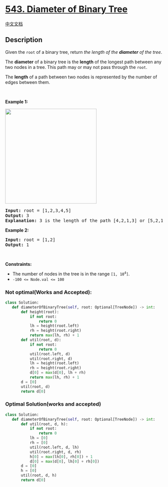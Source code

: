# [543. Diameter of Binary Tree](https://leetcode.com/problems/diameter-of-binary-tree)

[中文文档](/solution/0500-0599/0543.Diameter%20of%20Binary%20Tree/README.md)

## Description

<!-- description:start -->

<p>Given the <code>root</code> of a binary tree, return <em>the length of the <strong>diameter</strong> of the tree</em>.</p>

<p>The <strong>diameter</strong> of a binary tree is the <strong>length</strong> of the longest path between any two nodes in a tree. This path may or may not pass through the <code>root</code>.</p>

<p>The <strong>length</strong> of a path between two nodes is represented by the number of edges between them.</p>

<p>&nbsp;</p>
<p><strong class="example">Example 1:</strong></p>
<img alt="" src="https://fastly.jsdelivr.net/gh/doocs/leetcode@main/solution/0500-0599/0543.Diameter%20of%20Binary%20Tree/images/diamtree.jpg" style="width: 292px; height: 302px;" />
<pre>
<strong>Input:</strong> root = [1,2,3,4,5]
<strong>Output:</strong> 3
<strong>Explanation:</strong> 3 is the length of the path [4,2,1,3] or [5,2,1,3].
</pre>

<p><strong class="example">Example 2:</strong></p>

<pre>
<strong>Input:</strong> root = [1,2]
<strong>Output:</strong> 1
</pre>

<p>&nbsp;</p>
<p><strong>Constraints:</strong></p>

<ul>
	<li>The number of nodes in the tree is in the range <code>[1, 10<sup>4</sup>]</code>.</li>
	<li><code>-100 &lt;= Node.val &lt;= 100</code></li>
</ul>

### Not optimal(Works and Accepted):
```python
class Solution:
   def diameterOfBinaryTree(self, root: Optional[TreeNode]) -> int:
       def height(root):
           if not root:
               return 0
           lh = height(root.left)
           rh = height(root.right)
           return max(lh, rh) + 1
       def util(root, d):
           if not root:
               return 0
           util(root.left, d)
           util(root.right, d)
           lh = height(root.left)
           rh = height(root.right)
           d[0] = max(d[0], lh + rh)
           return max(lh, rh) + 1
       d = [0]
       util(root, d)
       return d[0]
```


### Optimal Solution(works and accepted)
```python
class Solution:
   def diameterOfBinaryTree(self, root: Optional[TreeNode]) -> int:
       def util(root, d, h):
           if not root:
               return 0
           lh = [0]
           rh = [0]
           util(root.left, d, lh)
           util(root.right, d, rh)
           h[0] = max(lh[0], rh[0]) + 1
           d[0] = max(d[0], lh[0] + rh[0])
       d = [0]
       h = [0]
       util(root, d, h)
       return d[0]
```


